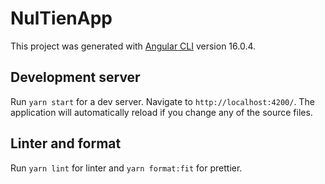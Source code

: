 # NulTienApp

This project was generated with [Angular CLI](https://github.com/angular/angular-cli) version 16.0.4.

## Development server

Run `yarn start` for a dev server. Navigate to `http://localhost:4200/`. The application will automatically reload if you change any of the source files.

## Linter and format

Run `yarn lint` for linter and `yarn format:fit` for prettier.

